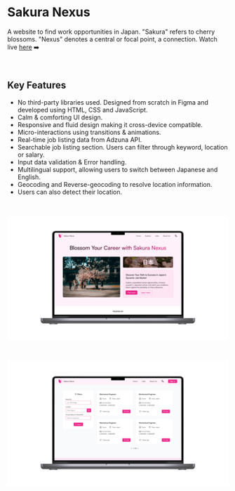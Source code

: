 # Sakura Nexus

A website to find work opportunities in Japan. "Sakura" refers to cherry blossoms. "Nexus" denotes a central or focal point, a connection. Watch live <a href="https://sakuranexus.netlify.app/" target="_blank">here</a> ➡️

<br />

## Key Features

-   No third-party libraries used. Designed from scratch in Figma and developed using HTML, CSS and JavaScript.
-   Calm & comforting UI design.
-   Responsive and fluid design making it cross-device compatible.
-   Micro-interactions using transitions & animations.
-   Real-time job listing data from Adzuna API.
-   Searchable job listing section. Users can filter through keyword, location or salary.
-   Input data validation & Error handling.
-   Multilingual support, allowing users to switch between Japanese and English.
-   Geocoding and Reverse-geocoding to resolve location information.
-   Users can also detect their location.

<br />

![Sakura Nexus presentation 1](/ui-designs/mockup-1.png)

<br />

![Sakura Nexus presentation 2](/ui-designs/mockup-2.png)
